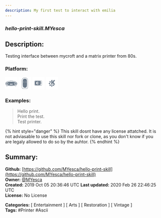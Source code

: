 ```yaml
---
description: My first test to interact with emilia
---
```


### _hello-print-skill.MYesca_  
## Description:  
Testing interface between mycroft and a matrix printer from 80s.  
  
  
### Platform:  
 ![Mark I](../.gitbook/assets/mark-1-icon.png)  ![Mark II](../.gitbook/assets/mark-2-icon.png)  ![Picroft](../.gitbook/assets/picroft-icon.png)  ![plasmoid](../.gitbook/assets/kde.png)   
### Examples:  
> Hello print.  
> Print the test.  
> Test printer.  
  
{% hint style="danger" %}
This skill dosnt have any license attatched. It is not adviasable to use this skill nor fork or clone, as you don't know if you are legaly allowed to do so by the auhtor.
{% endhint %}
  
## Summary:  
**Github:** [https://github.com/MYesca/hello-print-skill](https://github.com/MYesca/hello-print-skill)  
**Owner:** [@MYesca](https://github.com/MYesca)  
**Created:** 2019 Oct 05 20:36:46 UTC  **Last updated:** 2020 Feb 26 22:46:25 UTC  
**License:** No License  
  
**Categories:** [ Entertainment ] [ Arts ] [ Restoration ] [ Vintage ]   
**Tags:** \#Printer \#Ascii   
